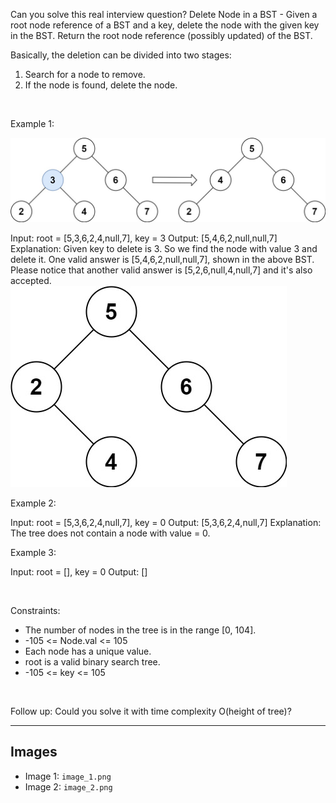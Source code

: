 Can you solve this real interview question? Delete Node in a BST - Given a root node reference of a BST and a key, delete the node with the given key in the BST. Return the root node reference (possibly updated) of the BST.

Basically, the deletion can be divided into two stages:

 1. Search for a node to remove.
 2. If the node is found, delete the node.

 

Example 1:

![Example 1](./image_1.png)


Input: root = [5,3,6,2,4,null,7], key = 3
Output: [5,4,6,2,null,null,7]
Explanation: Given key to delete is 3. So we find the node with value 3 and delete it.
One valid answer is [5,4,6,2,null,null,7], shown in the above BST.
Please notice that another valid answer is [5,2,6,null,4,null,7] and it's also accepted.
![Example 2](./image_2.png)


Example 2:


Input: root = [5,3,6,2,4,null,7], key = 0
Output: [5,3,6,2,4,null,7]
Explanation: The tree does not contain a node with value = 0.


Example 3:


Input: root = [], key = 0
Output: []


 

Constraints:

 * The number of nodes in the tree is in the range [0, 104].
 * -105 <= Node.val <= 105
 * Each node has a unique value.
 * root is a valid binary search tree.
 * -105 <= key <= 105

 

Follow up: Could you solve it with time complexity O(height of tree)?

---

## Images

- Image 1: `image_1.png`
- Image 2: `image_2.png`
